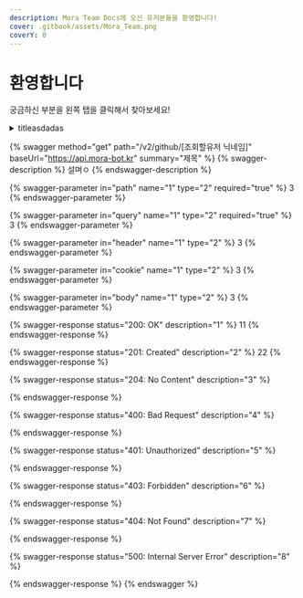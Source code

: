 ```yaml
---
description: Mora Team Docs에 오신 유저분들을 환영합니다!
cover: .gitbook/assets/Mora_Team.png
coverY: 0
---
```


# 환영합니다

궁금하신 부분을 왼쪽 탭을 클릭해서 찾아보세요!

<details>

<summary>titleasdadas</summary>

dfsfdsaf

fsddfssd

fsd

fsdfsdfsd

fds

fsdfs

</details>

{% swagger method="get" path="/v2/github/[조회할유저 닉네임]" baseUrl="https://api.mora-bot.kr" summary="제목" %}
{% swagger-description %}
설며ㅇ
{% endswagger-description %}

{% swagger-parameter in="path" name="1" type="2" required="true" %}
3
{% endswagger-parameter %}

{% swagger-parameter in="query" name="1" type="2" required="true" %}
3
{% endswagger-parameter %}

{% swagger-parameter in="header" name="1" type="2" %}
3
{% endswagger-parameter %}

{% swagger-parameter in="cookie" name="1" type="2" %}
3
{% endswagger-parameter %}

{% swagger-parameter in="body" name="1" type="2" %}
3
{% endswagger-parameter %}

{% swagger-response status="200: OK" description="1" %}
11
{% endswagger-response %}

{% swagger-response status="201: Created" description="2" %}
22
{% endswagger-response %}

{% swagger-response status="204: No Content" description="3" %}

{% endswagger-response %}

{% swagger-response status="400: Bad Request" description="4" %}

{% endswagger-response %}

{% swagger-response status="401: Unauthorized" description="5" %}

{% endswagger-response %}

{% swagger-response status="403: Forbidden" description="6" %}

{% endswagger-response %}

{% swagger-response status="404: Not Found" description="7" %}

{% endswagger-response %}

{% swagger-response status="500: Internal Server Error" description="8" %}

{% endswagger-response %}
{% endswagger %}
